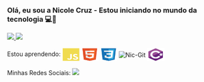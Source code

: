 ### Olá, eu sou a Nicole Cruz - Estou iniciando no mundo da tecnologia 💻👋
<div>
  <a href="https://github.com/nicolecruzz">
    <img heigth="180cm" src="https://github-readme-stats.vercel.app/api?username=nicolecruzz&show_icons=true&theme=radical"/>
    <img heigth="180cm" src="https://github-readme-stats.vercel.app/api/top-langs/?username=nicolecruzz&show_icons=true&theme=radical"/>
      </a> 
</div>

<div style="display: inline_block"><br> 
  Estou aprendendo:
  <img align="center" alt="Nic-Js" height="30" width="40" src="https://raw.githubusercontent.com/devicons/devicon/master/icons/javascript/javascript-plain.svg">
    <img align="center" alt="Nic-HTML" height="30" width="40" src="https://raw.githubusercontent.com/devicons/devicon/master/icons/html5/html5-original.svg"/>
    <img align="center" alt="Nic-CSS" height="30" width="40" src="https://raw.githubusercontent.com/devicons/devicon/master/icons/css3/css3-original.svg"/>
  	<img align="center" alt="Nic-Git" height="30" width="40" src="https://img.shields.io/badge/GIT-E44C30?style=for-the-badge&logo=git&logoColor=white"/> 
    <img align="center" alt="Nic-Csharp" height="30" width="40" src="https://raw.githubusercontent.com/devicons/devicon/master/icons/csharp/csharp-original.svg">
</div> 
 
<div style="display: inline_block"><br>
   Minhas Redes Sociais:   
<a href="https://linktr.ee/niicolecruz</a>"><img src="https://img.shields.io/badge/linktree-39E09B?style=for-the-badge&logo=linktree&logoColor=white" target="_blank"></a>	
  
</div>



